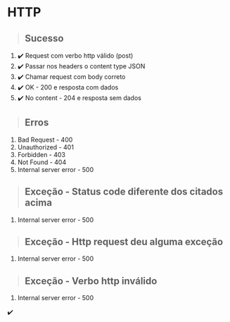 # HTTP

> ## Sucesso
1. ✔️ Request com verbo http válido (post)
2. ✔️ Passar nos headers o content type JSON
3. ✔️ Chamar request com body correto
4. ✔️ OK - 200 e resposta com dados
5. ✔️ No content - 204 e resposta sem dados

> ## Erros
1. Bad Request - 400
2. Unauthorized - 401
3. Forbidden - 403
4. Not Found - 404
5. Internal server error - 500

> ## Exceção - Status code diferente dos citados acima
1. Internal server error - 500 

> ## Exceção - Http request deu alguma exceção
1. Internal server error - 500 

> ## Exceção - Verbo http inválido
1. Internal server error - 500 

✔️
